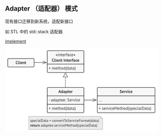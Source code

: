## Adapter （适配器） 模式

现有接口迁移到新系统，适配新接口

如 STL 中的 std::stack 适配器

[implement](./implement/Adapter.cpp)

![](./images/Adapter.png)